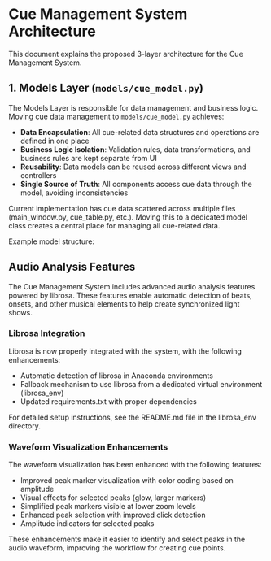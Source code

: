 # Cue Management System Architecture

This document explains the proposed 3-layer architecture for the Cue Management System.

## 1. Models Layer (`models/cue_model.py`)

The Models Layer is responsible for data management and business logic. Moving cue data management to `models/cue_model.py` achieves:

- **Data Encapsulation**: All cue-related data structures and operations are defined in one place
- **Business Logic Isolation**: Validation rules, data transformations, and business rules are kept separate from UI
- **Reusability**: Data models can be reused across different views and controllers
- **Single Source of Truth**: All components access cue data through the model, avoiding inconsistencies

Current implementation has cue data scattered across multiple files (main_window.py, cue_table.py, etc.). Moving this to a dedicated model class creates a central place for managing all cue-related data.

Example model structure:

## Audio Analysis Features

The Cue Management System includes advanced audio analysis features powered by librosa. These features enable automatic detection of beats, onsets, and other musical elements to help create synchronized light shows.

### Librosa Integration

Librosa is now properly integrated with the system, with the following enhancements:

- Automatic detection of librosa in Anaconda environments
- Fallback mechanism to use librosa from a dedicated virtual environment (librosa_env)
- Updated requirements.txt with proper dependencies

For detailed setup instructions, see the README.md file in the librosa_env directory.

### Waveform Visualization Enhancements

The waveform visualization has been enhanced with the following features:

- Improved peak marker visualization with color coding based on amplitude
- Visual effects for selected peaks (glow, larger markers)
- Simplified peak markers visible at lower zoom levels
- Enhanced peak selection with improved click detection
- Amplitude indicators for selected peaks

These enhancements make it easier to identify and select peaks in the audio waveform, improving the workflow for creating cue points.
